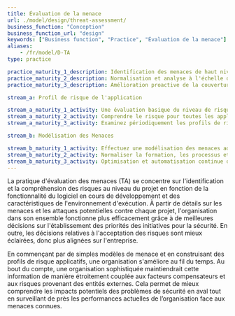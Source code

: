 ```yaml
---
title: Évaluation de la menace
url: ./model/design/threat-assessment/
business_function: "Conception"
business_function_url: "design"
keywords: ["Business function", "Practice", "Évaluation de la menace"]
aliases:
    - /fr/model/D-TA
type: practice

practice_maturity_1_description: Identification des menaces de haut niveau pour l'organisation et les projets individuels au mieux de vos capacités.
practice_maturity_2_description: Normalisation et analyse à l'échelle de l'entreprise des menaces liées aux logiciels au sein de l'organisation.
practice_maturity_3_description: Amélioration proactive de la couverture des menaces à travers toute l'organisation.

stream_a: Profil de risque de l'application

stream_a_maturity_1_activity: Une évaluation basique du niveau de risque de l'application est effectuée afin de comprendre la probabilité et l'impact d'une attaque.
stream_a_maturity_2_activity: Comprendre le risque pour toutes les applications au sein de l'organisation en centralisant l'inventaire des profils de risque pour les intervenants.
stream_a_maturity_3_activity: Examinez périodiquement les profils de risque des applications à intervalles réguliers afin de s'assurer de l'exactitude et de la pertinence de l'état actuel.

stream_b: Modélisation des Menaces

stream_b_maturity_1_activity: Effectuez une modélisation des menaces adaptée à vos moyens et avec une approche par les risques en utilisant le remue-méninges et les diagrammes existants via de simples listes de contrôle des menaces.
stream_b_maturity_2_activity: Normaliser la formation, les processus et les outils de modélisation des menaces à l'échelle de l'entreprise.
stream_b_maturity_3_activity: Optimisation et automatisation continue de votre méthodologie de modélisation des menaces.
---
```


La pratique d'évaluation des menaces (TA) se concentre sur l'identification et la compréhension des risques au niveau du projet en fonction de la fonctionnalité du logiciel en cours de développement et des caractéristiques de l'environnement d'exécution. À partir de détails sur les menaces et les attaques potentielles contre chaque projet, l'organisation dans son ensemble fonctionne plus efficacement grâce à de meilleures décisions sur l'établissement des priorités des initiatives pour la sécurité. En outre, les décisions relatives à l'acceptation des risques sont mieux éclairées, donc plus alignées sur l'entreprise.

En commençant par de simples modèles de menace et en construisant des profils de risque applicatifs, une organisation s'améliore au fil du temps. Au bout du compte, une organisation sophistiquée maintiendrait cette information de manière étroitement couplée aux facteurs compensateurs et aux risques provenant des entités externes. Cela permet de mieux comprendre les impacts potentiels des problèmes de sécurité en aval tout en surveillant de près les performances actuelles de l’organisation face aux menaces connues.

